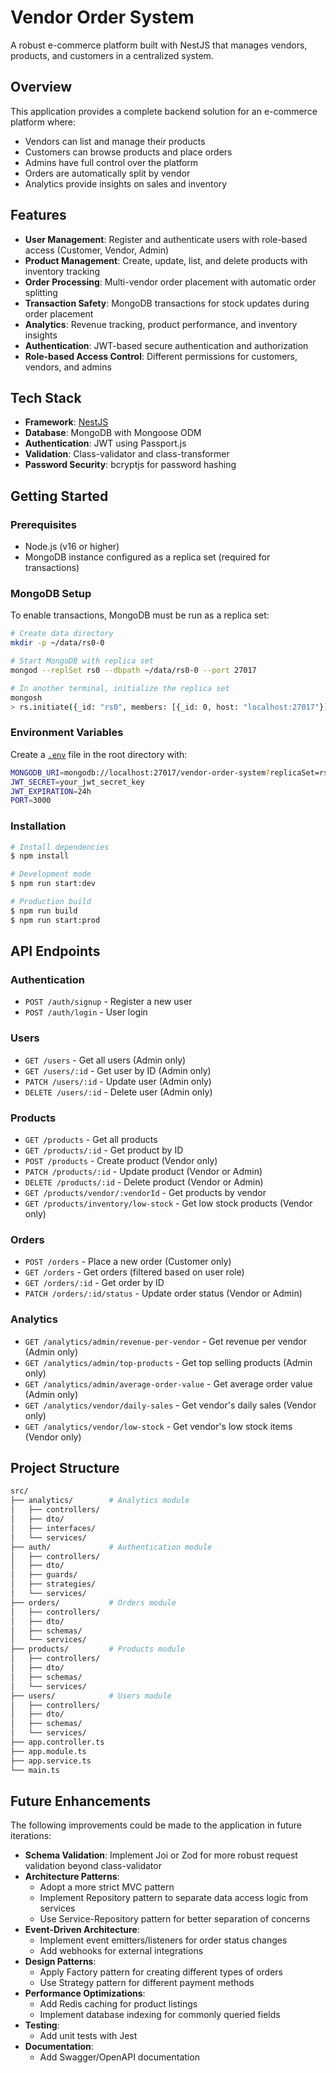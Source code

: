 # Vendor Order System

A robust e-commerce platform built with NestJS that manages vendors, products, and customers in a centralized system.

## Overview

This application provides a complete backend solution for an e-commerce platform where:

- Vendors can list and manage their products
- Customers can browse products and place orders
- Admins have full control over the platform
- Orders are automatically split by vendor
- Analytics provide insights on sales and inventory

## Features

- **User Management**: Register and authenticate users with role-based access (Customer, Vendor, Admin)
- **Product Management**: Create, update, list, and delete products with inventory tracking
- **Order Processing**: Multi-vendor order placement with automatic order splitting
- **Transaction Safety**: MongoDB transactions for stock updates during order placement
- **Analytics**: Revenue tracking, product performance, and inventory insights
- **Authentication**: JWT-based secure authentication and authorization
- **Role-based Access Control**: Different permissions for customers, vendors, and admins

## Tech Stack

- **Framework**: [NestJS](https://nestjs.com/)
- **Database**: MongoDB with Mongoose ODM
- **Authentication**: JWT using Passport.js
- **Validation**: Class-validator and class-transformer
- **Password Security**: bcryptjs for password hashing

## Getting Started

### Prerequisites

- Node.js (v16 or higher)
- MongoDB instance configured as a replica set (required for transactions)

### MongoDB Setup

To enable transactions, MongoDB must be run as a replica set:

```bash
# Create data directory
mkdir -p ~/data/rs0-0

# Start MongoDB with replica set
mongod --replSet rs0 --dbpath ~/data/rs0-0 --port 27017

# In another terminal, initialize the replica set
mongosh
> rs.initiate({_id: "rs0", members: [{_id: 0, host: "localhost:27017"}]})
```

### Environment Variables

Create a [`.env`](.env ) file in the root directory with:
```bash
MONGODB_URI=mongodb://localhost:27017/vendor-order-system?replicaSet=rs0
JWT_SECRET=your_jwt_secret_key
JWT_EXPIRATION=24h
PORT=3000
```

### Installation

```bash
# Install dependencies
$ npm install

# Development mode
$ npm run start:dev

# Production build
$ npm run build
$ npm run start:prod
```

## API Endpoints

### Authentication
- `POST /auth/signup` - Register a new user
- `POST /auth/login` - User login

### Users
- `GET /users` - Get all users (Admin only)
- `GET /users/:id` - Get user by ID (Admin only)
- `PATCH /users/:id` - Update user (Admin only)
- `DELETE /users/:id` - Delete user (Admin only)

### Products
- `GET /products` - Get all products
- `GET /products/:id` - Get product by ID
- `POST /products` - Create product (Vendor only)
- `PATCH /products/:id` - Update product (Vendor or Admin)
- `DELETE /products/:id` - Delete product (Vendor or Admin)
- `GET /products/vendor/:vendorId` - Get products by vendor
- `GET /products/inventory/low-stock` - Get low stock products (Vendor only)

### Orders
- `POST /orders` - Place a new order (Customer only)
- `GET /orders` - Get orders (filtered based on user role)
- `GET /orders/:id` -  Get order by ID
- `PATCH /orders/:id/status` - Update order status (Vendor or Admin)

### Analytics
- `GET /analytics/admin/revenue-per-vendor` -  Get revenue per vendor (Admin only)
- `GET /analytics/admin/top-products` - Get top selling products (Admin only)
- `GET /analytics/admin/average-order-value` - Get average order value (Admin only)
- `GET /analytics/vendor/daily-sales` - Get vendor's daily sales (Vendor only)
- `GET /analytics/vendor/low-stock` - Get vendor's low stock items (Vendor only)

## Project Structure
```bash
src/
├── analytics/        # Analytics module
│   ├── controllers/
│   ├── dto/
│   ├── interfaces/
│   └── services/
├── auth/             # Authentication module
│   ├── controllers/
│   ├── dto/
│   ├── guards/
│   ├── strategies/
│   └── services/
├── orders/           # Orders module
│   ├── controllers/
│   ├── dto/
│   ├── schemas/
│   └── services/
├── products/         # Products module
│   ├── controllers/
│   ├── dto/
│   ├── schemas/
│   └── services/
├── users/            # Users module
│   ├── controllers/
│   ├── dto/
│   ├── schemas/
│   └── services/
├── app.controller.ts
├── app.module.ts
├── app.service.ts
└── main.ts
```

## Future Enhancements

The following improvements could be made to the application in future iterations:

- **Schema Validation**: Implement Joi or Zod for more robust request validation beyond class-validator
- **Architecture Patterns**: 
  - Adopt a more strict MVC pattern
  - Implement Repository pattern to separate data access logic from services
  - Use Service-Repository pattern for better separation of concerns
- **Event-Driven Architecture**: 
  - Implement event emitters/listeners for order status changes
  - Add webhooks for external integrations
- **Design Patterns**:
  - Apply Factory pattern for creating different types of orders
  - Use Strategy pattern for different payment methods
- **Performance Optimizations**:
  - Add Redis caching for product listings
  - Implement database indexing for commonly queried fields
- **Testing**:
  - Add unit tests with Jest
- **Documentation**:
  - Add Swagger/OpenAPI documentation